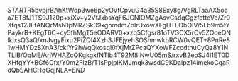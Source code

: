 $START$R5bvpjrBAhKtWop3we6p2yOVtCpvuG4a35S8Exy8g/VgRLTaaAX5oca7ET8fJ1TS9J120p+xiXv+y2VfJxbsYqF6JCNIOMZgAsvCsdqGgzfettoVe/Zr0Xtqs12JFfANQrMsN1pMRZSk09xgomdmZolrUxowXFgHTEObOIV/5Lb9m5tYPaykrB+KEgT6C+cy5fhMgT5eODARV0+xzq5Cfgsr81oTVGCX5rCv5ZOoeQNlkIxsQ3aQ/xnJvgyFixu2PiZQI4Xzh3JFEjyehSOShmwkbRCW0vQET+8PnRe81wHMYDz8XnA3/ckIYr2hWqQkosqI0fXjMrZPcaQYXoWFZccdthuCyQz8Y1NTLiB/OqME/ArjWHAZcQKgkgxfNTlb4T92M8INwU05mS/rxvB2eoSJ4I1ET0DXHfgYY+BGf6Cfx/Y0m2FlzB/T1sPpjpIKMJmqk3wsdC9KDaIpz14imekoCgaRdQbSAHCHqGqjNLA=$END$